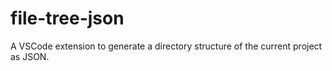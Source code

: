 # file-tree-json

A VSCode extension to generate a directory structure of the current project as JSON.
